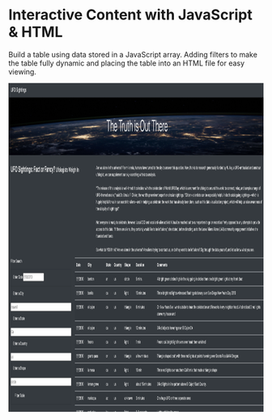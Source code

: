 # Interactive Content with JavaScript & HTML

Build a table using data stored in a JavaScript array. Adding filters to make the table fully dynamic and placing the table into an HTML file for easy viewing.

<img src="https://github.com/NataliaVelasquez18/UFOs/blob/main/images/UFOs.png" width="1250" height="650" />
